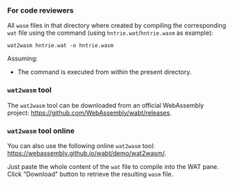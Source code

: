 ### For code reviewers

All `wasm` files in that directory where created by compiling the corresponding `wat` file using the command (using
`hntrie.wat`/`hntrie.wasm` as example):

    wat2wasm hntrie.wat -o hntrie.wasm

Assuming:

- The command is executed from within the present directory.

### `wat2wasm` tool

The `wat2wasm` tool can be downloaded from an official WebAssembly project: <https://github.com/WebAssembly/wabt/releases>.

### `wat2wasm` tool online

You can also use the following online `wat2wasm` tool: <https://webassembly.github.io/wabt/demo/wat2wasm/>.

Just paste the whole content of the `wat` file to compile into the WAT pane. Click "Download" button to retrieve the resulting `wasm` file.

